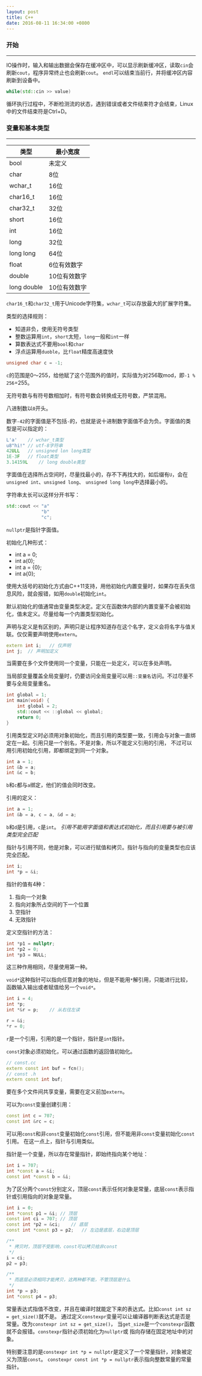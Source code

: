 ```yaml
---
layout: post
title: C++
date: 2016-08-11 16:34:00 +0800
---
```


### 开始
---

IO操作时，输入和输出数据会保存在缓冲区中，可以显示刷新缓冲区，读取`cin`会刷新`cout`，程序异常终止也会刷新`cout`。
`endl`可以结束当前行，并将缓冲区内容刷新到设备中。

```c++
while(std::cin >> value)
```
循环执行过程中，不断检测流的状态，遇到错误或者文件结束符才会结束，Linux中的文件结束符是Ctrl+D。

### 变量和基本类型
---

类型        | 最小宽度
------------|-----------
bool        | 未定义
char        | 8位
wchar_t     | 16位
char16_t    | 16位
char32_t    | 32位
short       | 16位
int         | 16位
long        | 32位
long long   | 64位
float       | 6位有效数字
double      | 10位有效数字
long double | 10位有效数字

`char16_t`和`char32_t`用于Unicode字符集，`wchar_t`可以存放最大的扩展字符集。

类型的选择规则：

- 知道非负，使用无符号类型
- 整数运算用`int`，`short`太短，`long`一般和`int`一样
- 算数表达式不要用`bool`和`char`
- 浮点运算用`duoble`，比`float`精度高速度快

```c++
unsigned char c = -1;
```
`c`的范围是0～255，给他赋了这个范围外的值时，实际值为对256取mod，即`-1 % 256`=255。

无符号数与有符号数相加时，有符号数会转换成无符号数，严禁混用。

八进制数以`0`开头。

数字`-42`的字面值是不包括`-`的，也就是说十进制数字面值不会为负。字面值的类型是可以指定的：

```c++
L'a'    // wchar_t类型
u8"hi!" // utf-8字符串
42ULL   // unsigned lon long类型
1E-3F   // float类型
3.14159L    // long double类型
```
字面值在选择所占空间时，尽量找最小的，存不下再找大的，如后缀有`U`，会在`unsigned int`、`unsigned long`、
`unsigned long long`中选择最小的。

字符串太长可以这样分开书写：

```c++
std::cout << "a"
             "b"
             "c";
```

`nullptr`是指针字面值。

初始化几种形式：

- int a = 0;
- int a(0);
- int a = {0};
- int a{0};

使用大括号的初始化方式由C++11支持，用他初始化内置变量时，如果存在丢失信息风险，就会报错，如用`double`初始化`int`。

默认初始化的值通常由变量类型决定。定义在函数体内部的内置变量不会被初始化，值未定义。尽量给每一个内置类型初始化。

声明与定义是有区别的，声明只是让程序知道存在这个名字，定义会将名字与值关联。仅仅需要声明使用`extern`。

```c++
extern int i;   // 仅声明
int j;  // 声明加定义
```
当需要在多个文件使用同一个变量，只能在一处定义，可以在多处声明。

当局部变量覆盖全局变量时，仍要访问全局变量可以用`::变量名`访问。不过尽量不要与全局变量重名。



```c++
int global = 1;
int main(void) {
    int global = 2;
    std::cout << ::global << global;
    return 0;
}
```

引用类型定义时必须用对象初始化，而且引用的类型要一致，引用会与对象一直绑定在一起。引用只是一个别名，不是对象，所以不能定义引用的引用，
不过可以用引用初始化引用，即都绑定到同一个对象。

```c++
int a = 1;
int &b = a;
int &c = b;
```
`b`和`c`都与`a`绑定，他们的值会同时改变。

引用的定义：

```c++
int a = 1;
int &b = a, c = a, &d = a;
```
`b`和`d`是引用，`c`是`int`。
*引用不能用字面值和表达式初始化，而且引用要与被引用类型完全匹配*

指针与引用不同，他是对象，可以进行赋值和拷贝。指针与指向的变量类型也应该完全匹配。

```c++
int i;
int *p = &i;
```

指针的值有4种：

1. 指向一个对象
2. 指向对象所占空间的下一个位置
3. 空指针
4. 无效指针

定义空指针的方法：

```c++
int *p1 = nullptr;
int *p2 = 0;
int *p3 = NULL;
```
这三种作用相同，尽量使用第一种。

`void*`这种指针可以指向任意对象的地址，但是不能用`*`解引用，只能进行比较，函数输入输出或者赋值给另一个`void*`。

```c++
int i = 4;
int *p;
int *&r = p;    // 从右往左读

r = &i;
*r = 0;
```
`r`是一个引用，引用的是一个指针，指针是`int`指针。

`const`对象必须初始化，可以通过函数的返回值初始化。

```c++
// const.cc
extern const int buf = fcn();
// const .h
extern const int buf;
```
要在多个文件间共享变量，需要在定义前加`extern`。

可以为`const`变量创建引用：

```c++
const int c = 707;
const int &rc = c;
```
可以用`const`和非`const`变量初始化`const`引用，但不能用非`const`变量初始化`const`引用。
在这一点上，指针与引用类似。

指针是一个变量，所以存在常量指针，即始终指向某个地址：

```c++
int i = 707;
int *const a = &i;
const int *const b = &i;
```
为了区分两个`const`分别定义，顶层`const`表示任何对象是常量，底层`const`表示指针或引用指向的对象是常量。

```c++
int i = 0;
int *const p1 = &i; // 顶层
const int ci = 707; // 顶层
const int *p2 = &ci;    // 底层
const int *const p3 = p2;   // 左边是底层，右边是顶层

/**
 * 拷贝时，顶层不受影响，const可以拷贝给非const
 */
i = ci;
p2 = p3;

/**
 * 而底层必须相同才能拷贝，这两种都不能，不管顶层是什么
 */
int *p = p3;
int *const p4 = p3;
```

常量表达式指值不改变，并且在编译时就能定下来的表达式。比如`const int sz = get_size()`就不是。
通过定义`constexpr`变量可以让编译器判断表达式是否是常量。改为`constexpr int sz = get_size()`，
当`get_size`是一个`constexpr`函数就不会报错。`constexpr`指针必须初始化为`nullptr`或
指向存储在固定地址中的对象。

特别要注意的是`constexpr int *p = nullptr`是定义了一个常量指针，对象被定义为顶层`const`。
`constexpr const int *p = nullptr`表示指向整数常量的常量指针。
